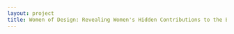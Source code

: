 ```yaml
--- 
layout: project 
title: Women of Design: Revealing Women's Hidden Contributions to the Built Environment
---
```



